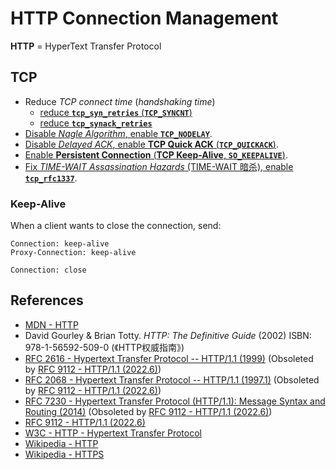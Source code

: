 # HTTP Connection Management

**HTTP** = HyperText Transfer Protocol

## TCP

- Reduce *TCP connect time* (*handshaking time*)
  - [reduce **`tcp_syn_retries`** (**`TCP_SYNCNT`**)](https://leven-cn.github.io/linux-cookbook/cookbook/tcp/tcp_connect_timeout_client)
  - [reduce **`tcp_synack_retries`**](https://leven-cn.github.io/linux-cookbook/cookbook/tcp/tcp_connect_timeout_server)
- [Disable *Nagle Algorithm*, enable **`TCP_NODELAY`**](https://leven-cn.github.io/python-cookbook/recipes/core/tcp_nodelay).
- [Disable *Delayed ACK*, enable **TCP Quick ACK** (**`TCP_QUICKACK`**)](https://leven-cn.github.io/python-cookbook/recipes/core/tcp_quickack).
- [Enable **Persistent Connection** (**TCP Keep-Alive**, **`SO_KEEPALIVE`**)](https://leven-cn.github.io/python-cookbook/recipes/core/tcp_keepalive).
- [Fix *TIME-WAIT Assassination Hazards* (TIME-WAIT 暗杀), enable **`tcp_rfc1337`**](https://leven-cn.github.io/python-cookbook/more/core/tcp_rfc1337).

### Keep-Alive

When a client wants to close the connection, send:

```http
Connection: keep-alive
Proxy-Connection: keep-alive

Connection: close
```

## References

<!-- markdownlint-disable line-length -->

- [MDN - HTTP](https://developer.mozilla.org/en-US/docs/Web/HTTP)
- David Gourley & Brian Totty. *HTTP: The Definitive Guide* (2002) ISBN: 978-1-56592-509-0 (《HTTP权威指南》)
- [RFC 2616 - Hypertext Transfer Protocol -- HTTP/1.1 (1999)](https://www.rfc-editor.org/rfc/rfc2616) (Obsoleted by [RFC 9112 - HTTP/1.1 (2022.6)](https://www.rfc-editor.org/rfc/rfc9112))
- [RFC 2068 - Hypertext Transfer Protocol -- HTTP/1.1 (1997.1)](https://www.rfc-editor.org/rfc/rfc2068) (Obsoleted by [RFC 9112 - HTTP/1.1 (2022.6)](https://www.rfc-editor.org/rfc/rfc9112))
- [RFC 7230 - Hypertext Transfer Protocol (HTTP/1.1): Message Syntax and Routing (2014)](https://www.rfc-editor.org/rfc/rfc7230) (Obsoleted by [RFC 9112 - HTTP/1.1 (2022.6)](https://www.rfc-editor.org/rfc/rfc9112))
- [RFC 9112 - HTTP/1.1 (2022.6)](https://www.rfc-editor.org/rfc/rfc9112)
- [W3C - HTTP - Hypertext Transfer Protocol](https://www.w3.org/Protocols/)
- [Wikipedia - HTTP](https://en.wikipedia.org/wiki/Hypertext%20Transfer%20Protocol)
- [Wikipedia - HTTPS](https://en.wikipedia.org/wiki/HTTPS)

<!-- markdownlint-enable line-length -->
